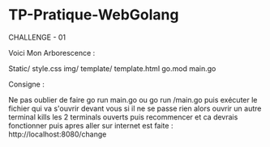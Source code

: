 # TP-Pratique-WebGolang
CHALLENGE - 01

Voici Mon Arborescence : 

Static/
style.css
img/
template/
template.html
go.mod
main.go

Consigne : 

Ne pas oublier de faire go run main.go ou go run /main.go puis exécuter le fichier qui va s'ouvrir devant vous si il ne se passe rien alors ouvrir un autre terminal kills les 2 terminals ouverts puis recommencer et ca devrais fonctionner puis apres aller sur internet est faite : http://localhost:8080/change
